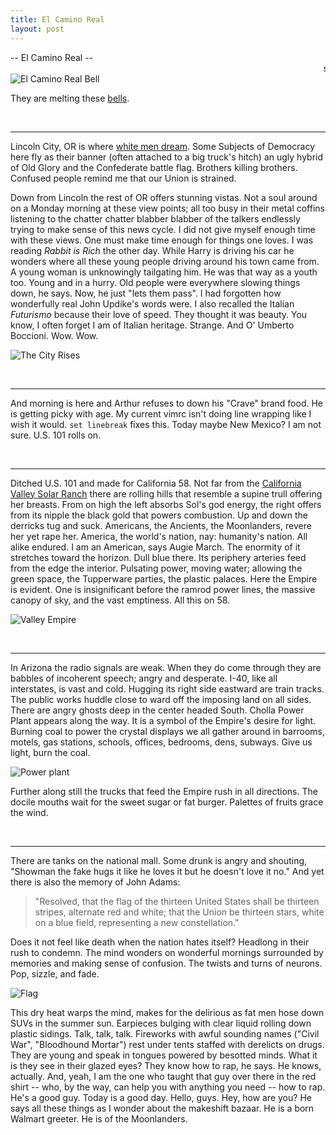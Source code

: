 ```yaml
---
title: El Camino Real
layout: post
---
```


-- El Camino Real -- <marquee>scroll down</marquee>
![El Camino Real Bell](https://upload.wikimedia.org/wikipedia/commons/c/cc/El_Camino_Real_California_2.JPG)

They are melting these [bells](https://www.dailymail.co.uk/news/article-7170313/University-California-Santa-Cruz-removes-El-Camino-Real-Bell-marks-inclusive.html).


<br>
<hr>

Lincoln City, OR is where [white men dream](https://www.youtube.com/watch?v=Pl4lLfC8ZlE). Some Subjects of Democracy here fly as their banner (often attached to a big truck's hitch) an ugly hybrid of Old Glory and the Confederate battle flag. Brothers killing brothers. Confused people remind me that our Union is strained. 

Down from Lincoln the rest of OR offers stunning vistas. Not a soul around on a Monday morning at these view points; all too busy in their metal coffins listening to the chatter chatter blabber blabber of the talkers endlessly trying to make sense of this news cycle. I did not give myself enough time with these views. One must make time enough for things one loves. I was reading *Rabbit is Rich* the other day. While Harry is driving his car he wonders where all these young people driving around his town came from. A young woman is unknowingly tailgating him. He was that way as a youth too. Young and in a hurry. Old people were everywhere slowing things down, he says. Now, he just "lets them pass". I had forgotten how wonderfully real John Updike's words were. I also recalled the Italian *Futurismo* because their love of speed. They thought it was beauty. You know, I often forget I am of Italian heritage. Strange. And O' Umberto Boccioni. Wow. Wow.

![The City Rises](https://upload.wikimedia.org/wikipedia/commons/f/fe/Umberto_Boccioni_001.jpg)

<br>
<hr>

And morning is here and Arthur refuses to down his "Crave" brand food. He is getting picky with age. My current vimrc isn't doing line wrapping like I wish it would. `set linebreak` fixes this. Today maybe New Mexico? I am not sure. U.S. 101 rolls on.

<br>
<hr>

Ditched U.S. 101 and made for California 58. Not far from the [California Valley Solar Ranch](https://en.wikipedia.org/wiki/California_Valley_Solar_Ranch) there are rolling hills that resemble a supine trull offering her breasts. From on high the left absorbs Sol's god energy, the right offers from its nipple the black gold that powers combustion. Up and down the derricks tug and suck. Americans, the Ancients, the Moonlanders, revere her yet rape her. America, the world's nation, nay: humanity's nation. All alike endured. I am an American, says Augie March. The enormity of it stretches toward the horizon. Dull blue there. Its periphery arteries feed from the edge the interior. Pulsating power, moving water; allowing the green space, the Tupperware parties, the plastic palaces. Here the Empire is evident. One is insignificant before the ramrod power lines, the massive canopy of sky, and the vast emptiness. All this on 58.

![Valley Empire](/static/Valley_Empire.jpg)

<br>
<hr>

In Arizona the radio signals are weak. When they do come through they are babbles of incoherent speech; angry and desperate. I-40, like all interstates, is vast and cold. Hugging its right side eastward are train tracks. The public works huddle close to ward off the imposing land on all sides. There are angry ghosts deep in the center headed South. Cholla Power Plant appears along the way. It is a symbol of the Empire's desire for light. Burning coal to power the crystal displays we all gather around in barrooms, motels, gas stations, schools, offices, bedrooms, dens, subways. Give us light, burn the coal. 

![Power plant](/static/Power_plant.jpg)

Further along still the trucks that feed the Empire rush in all directions. The docile mouths wait for the sweet sugar or fat burger. Palettes of fruits grace the wind.  

<br>
<hr>

There are tanks on the national mall. Some drunk is angry and shouting, "Showman the fake hugs it like he loves it but he doesn't love it no." And yet there is also the memory of John Adams:

>"Resolved, that the flag of the thirteen United States shall be thirteen stripes, alternate red and white; that the Union be thirteen stars, white on a blue field, representing a new constellation."

Does it not feel like death when the nation hates itself? Headlong in their rush to condemn. The mind wonders on wonderful mornings surrounded by memories and making sense of confusion. The twists and turns of neurons. Pop, sizzle, and fade.

![Flag](https://upload.wikimedia.org/wikipedia/commons/thumb/b/b3/Flag_of_the_United_States_%281777-1795%29.svg/640px-Flag_of_the_United_States_%281777-1795%29.svg.png)

This dry heat warps the mind, makes for the delirious as fat men hose down SUVs in the summer sun. Earpieces bulging with clear liquid rolling down plastic sidings. Talk, talk, talk. Fireworks with awful sounding names ("Civil War", "Bloodhound Mortar") rest under tents staffed with derelicts on drugs. They are young and speak in tongues powered by besotted minds. What it is they see in their glazed eyes? They know how to rap, he says. He knows, actually. And, yeah, I am the one who taught that guy over there in the red shirt -- who, by the way, can help you with anything you need -- how to rap. He's a good guy. Today is a good day. Hello, guys. Hey, how are you? He says all these things as I wonder about the makeshift bazaar. He is a born Walmart greeter. He is of the Moonlanders.   
